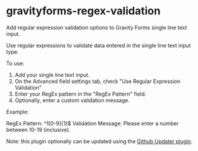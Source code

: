 # gravityforms-regex-validation
Add regular expression validation options to Gravity Forms single line text input.

Use regular expressions to validate data entered in the single line text input type.

To use:

1. Add your single line text input.
2. On the Advanced field settings tab, check "Use Regular Expression Validation"
3. Enter your RegEx pattern in the "RegEx Pattern" field.
4. Optionally, enter a custom validation message.

Example:

RegEx Pattern: ^1[0-9]{1}$
Validation Message: Please enter a number between 10-19 (inclusive).

Note: this plugin optionally can be updated using the [Github Updater plugin](https://github.com/afragen/github-updater).
